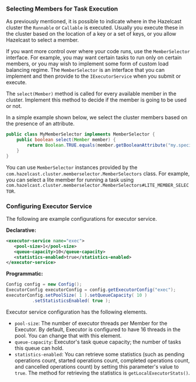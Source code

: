 
### Selecting Members for Task Execution

As previously mentioned, it is possible to indicate where in the Hazelcast cluster the `Runnable` or `Callable` is executed. Usually you execute these in the cluster based on the location of a key or a set of keys, or you allow Hazelcast to select a member.

If you want more control over where your code runs, use the `MemberSelector` interface. For example, you may want certain tasks to run only on certain members, or you may wish to implement some form of custom load balancing regime.  The `MemberSelector` is an interface that you can implement and then provide to the `IExecutorService` when you submit or execute.

The `select(Member)` method is called for every available member in the cluster. Implement this method to decide if the member is going to be used or not.

In a simple example shown below, we select the cluster members based on the presence of an attribute.

```java
public class MyMemberSelector implements MemberSelector {
    public boolean select(Member member) {
        return Boolean.TRUE.equals(member.getBooleanAttribute("my.special.executor"));
    }
}
```

You can use `MemberSelector` instances provided by the `com.hazelcast.cluster.memberselector.MemberSelectors` class. For example, you can select a lite member for running a task using `com.hazelcast.cluster.memberselector.MemberSelectors#LITE_MEMBER_SELECTOR`.



### Configuring Executor Service

The following are example configurations for executor service.

**Declarative:**

```xml
<executor-service name="exec">
   <pool-size>1</pool-size>
   <queue-capacity>10</queue-capacity>
   <statistics-enabled>true</statistics-enabled>
</executor-service>
```

**Programmatic:**

```java
Config config = new Config();
ExecutorConfig executorConfig = config.getExecutorConfig("exec");
executorConfig.setPoolSize( 1 ).setQueueCapacity( 10 )
          .setStatisticsEnabled( true );
```

Executor service configuration has the following elements.

- `pool-size`: The number of executor threads per Member for the Executor. By default, Executor is configured to have 16 threads in the pool. You can change that with this element.
- `queue-capacity`: Executor's task queue capacity; the number of tasks this queue can hold.
- `statistics-enabled`: You can retrieve some statistics (such as pending operations count, started operations count, completed operations count, and cancelled operations count) by setting this parameter's value to `true`. The method for retrieving the statistics is `getLocalExecutorStats()`.






